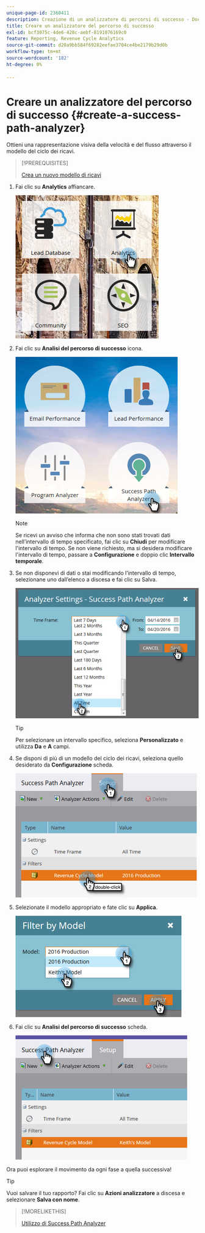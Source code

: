 ```yaml
---
unique-page-id: 2360411
description: Creazione di un analizzatore di percorsi di successo - Documentazione di Marketo - Documentazione di prodotto
title: Creare un analizzatore del percorso di successo
exl-id: bcf3075c-4de6-428c-aebf-8191076169c0
feature: Reporting, Revenue Cycle Analytics
source-git-commit: d20a9bb584f69282eefae3704ce4be2179b29d0b
workflow-type: tm+mt
source-wordcount: '182'
ht-degree: 0%

---
```


# Creare un analizzatore del percorso di successo {#create-a-success-path-analyzer}

Ottieni una rappresentazione visiva della velocità e del flusso attraverso il modello del ciclo dei ricavi.

>[!PREREQUISITES]
>
>[Crea un nuovo modello di ricavi](/help/marketo/product-docs/reporting/revenue-cycle-analytics/revenue-cycle-models/create-a-new-revenue-model.md)

1. Fai clic su **Analytics** affiancare.

   ![](assets/one.png)

1. Fai clic su **Analisi del percorso di successo** icona.

   ![](assets/two.png)

   >[!NOTE]
   >
   >Se ricevi un avviso che informa che non sono stati trovati dati nell’intervallo di tempo specificato, fai clic su **Chiudi** per modificare l&#39;intervallo di tempo. Se non viene richiesto, ma si desidera modificare l&#39;intervallo di tempo, passare a **Configurazione** e doppio clic **Intervallo temporale**.

1. Se non disponevi di dati o stai modificando l’intervallo di tempo, selezionane uno dall’elenco a discesa e fai clic su Salva.

   ![](assets/timeframe.png)

   >[!TIP]
   >
   >Per selezionare un intervallo specifico, seleziona **Personalizzato** e utilizza **Da** e **A** campi.

1. Se disponi di più di un modello del ciclo dei ricavi, seleziona quello desiderato da **Configurazione** scheda.

   ![](assets/four.png)

1. Selezionate il modello appropriato e fate clic su **Applica**.

   ![](assets/five.png)

1. Fai clic su **Analisi del percorso di successo** scheda.

   ![](assets/success-tab.png)

Ora puoi esplorare il movimento da ogni fase a quella successiva!

>[!TIP]
>
>Vuoi salvare il tuo rapporto? Fai clic su **Azioni analizzatore** a discesa e selezionare **Salva con nome**.

>[!MORELIKETHIS]
>
>[Utilizzo di Success Path Analyzer](/help/marketo/product-docs/reporting/revenue-cycle-analytics/revenue-cycle-models/using-the-success-path-analyzer.md)
